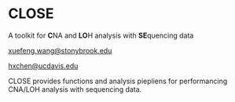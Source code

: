 # CLOSE
A toolkit for **C**NA and **LO**H analysis with **SE**quencing data



xuefeng.wang@stonybrook.edu 

hxchen@ucdavis.edu


CLOSE provides functions and analysis piepliens for performancing CNA/LOH analysis with sequencing data.
